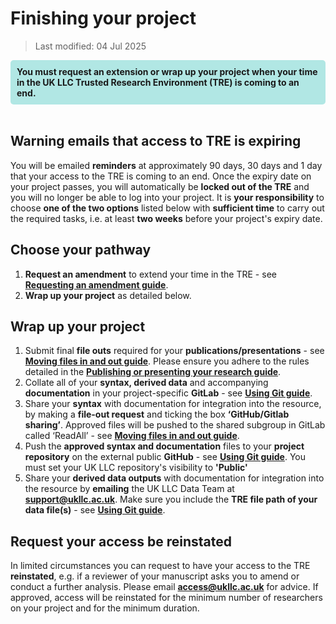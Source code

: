 # Finishing your project
>Last modified: 04 Jul 2025

<div style="background-color: rgba(0, 178, 169, 0.3); padding: 10px; border-radius: 5px;"><strong>You must request an extension or wrap up your project when your time in the UK LLC Trusted Research Environment (TRE) is coming to an end.</strong></div style>  
<br>

## Warning emails that access to TRE is expiring 
You will be emailed **reminders** at approximately 90 days, 30 days and 1 day that your access to the TRE is coming to an end. Once the expiry date on your project passes, you will automatically be **locked out of the TRE** and you will  no longer be able to log into your project. It is **your responsibility** to choose **one of the two options** listed below with **sufficient time** to carry out the required tasks, i.e. at least **two weeks** before your project's expiry date.  

## Choose your pathway
1. **Request an amendment** to extend your time in the TRE - see [**Requesting an amendment guide**](../user_guide/RequestingAnAmendment.md).
2. **Wrap up your project** as detailed below. 

## Wrap up your project

1. Submit final **file outs** required for your **publications/presentations** - see [**Moving files in and out guide**](../user_guide/MovingFilesInAndOut.md). Please ensure you adhere to the rules detailed in the [**Publishing or presenting your research guide**](../user_guide/PublishingYourResearch.md).
2. Collate all of your **syntax, derived data** and accompanying **documentation** in your project-specific **GitLab** - see [**Using Git guide**](../user_guide/TeamDataScience.md).
3. Share your **syntax** with documentation for integration into the resource, by making a **file-out request** and ticking the box **‘GitHub/Gitlab sharing’**. Approved files will be pushed to the shared subgroup in GitLab called ‘ReadAll’ - see [**Moving files in and out guide**](../user_guide/MovingFilesInAndOut.md). 
4. Push the **approved syntax and documentation** files to your **project repository** on the external public **GitHub** - see [**Using Git guide**](../user_guide/TeamDataScience.md). You must set your UK LLC repository's visibility to **'Public'**
5. Share your **derived data outputs** with documentation for integration into the resource by **emailing** the UK LLC Data Team at [**support@ukllc.ac.uk**](mailto:support@ukllc.ac.uk). Make sure you include the **TRE file path of your data file(s)** - see [**Using Git guide**](../user_guide/TeamDataScience.md).

## Request your access be reinstated
In limited circumstances you can request to have your access to the TRE **reinstated**, e.g. if a reviewer of your manuscript asks you to amend or conduct a further analysis. Please email [**access@ukllc.ac.uk**](mailto:access@ukllc.ac.uk) for advice. If approved, access will be reinstated for the minimum number of researchers on your project and for the minimum duration. 



